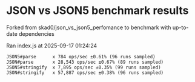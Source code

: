 # JSON vs JSON5 benchmark results

Forked from skad0/json_vs_json5_perfomance to benchmark with up-to-date dependencies

Ran index.js at 2025-09-17 01:24:24

```
JSON5#parse      x 784 ops/sec ±0.61% (96 runs sampled)
JSON#parse       x 28,543 ops/sec ±0.67% (89 runs sampled)
JSON5#stringify  x 7,895 ops/sec ±0.35% (99 runs sampled)
JSON#stringify   x 57,887 ops/sec ±0.38% (96 runs sampled)
```
